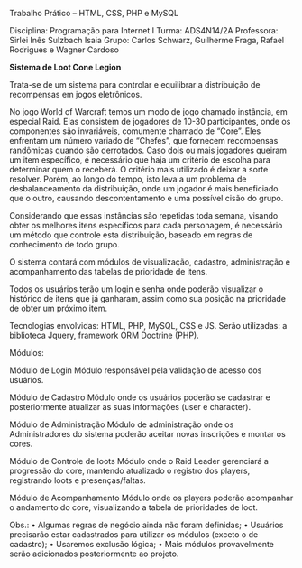 Trabalho Prático – HTML, CSS, PHP e MySQL

Disciplina: Programação para Internet I
Turma: ADS4N14/2A
Professora: Sirlei Inês Sulzbach Isaia
Grupo: Carlos Schwarz, Guilherme Fraga, Rafael Rodrigues e Wagner Cardoso



<strong>Sistema de Loot Cone Legion</strong>


Trata-se de um sistema para controlar e equilibrar a distribuição de recompensas em jogos eletrônicos.

No jogo World of Warcraft temos um modo de jogo chamado instância, em especial Raid. Elas consistem de jogadores de 10-30 participantes, onde os componentes são invariáveis, comumente chamado de “Core”. Eles enfrentam um número variado de “Chefes”, que fornecem recompensas randômicas quando são derrotados. Caso dois ou mais jogadores queiram um item específico, é necessário que haja um critério de escolha para determinar quem o receberá. O critério mais utilizado é deixar a sorte resolver. Porém, ao longo do tempo, isto leva a um problema de desbalanceamento da distribuição, onde um jogador é mais beneficiado que o outro, causando descontentamento e uma possível cisão do grupo.

Considerando que essas instâncias são repetidas toda semana, visando obter os melhores itens específicos para cada personagem, é necessário um método que controle esta distribuição, baseado em regras de conhecimento de todo grupo. 

O sistema contará com módulos de visualização, cadastro, administração e acompanhamento das tabelas de prioridade de itens.

Todos os usuários terão um login e senha onde poderão visualizar o histórico de itens que já ganharam, assim como sua posição na prioridade de obter um próximo item.

Tecnologias envolvidas: HTML, PHP, MySQL, CSS e JS. Serão utilizadas: a biblioteca Jquery,  framework ORM Doctrine (PHP).

Módulos:

Módulo de Login
Módulo responsável pela validação de acesso dos usuários.

Módulo de Cadastro
Módulo onde os usuários poderão se cadastrar e posteriormente atualizar as suas informações (user e character).

Módulo de Administração
Módulo de administração onde os Administradores do sistema poderão aceitar novas inscrições e montar os cores.

Módulo de Controle de loots
Módulo onde o Raid Leader gerenciará a progressão do core, mantendo atualizado o registro dos players, registrando loots e presenças/faltas.

Módulo de Acompanhamento
Módulo onde os players poderão acompanhar o andamento do core, visualizando a tabela de prioridades de loot.



Obs.: 
•	Algumas regras de negócio ainda não foram definidas;
•	Usuários precisarão estar cadastrados para utilizar os módulos (exceto o de cadastro);
•	Usaremos exclusão lógica;
•	Mais módulos provavelmente serão adicionados posteriormente ao projeto.
